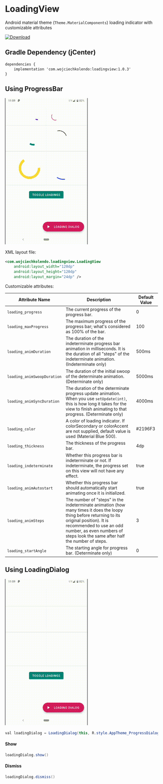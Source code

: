# LoadingView

Android material theme (`Theme.MaterialComponents`) loading indicator with customizable attributes

[ ![Download](https://api.bintray.com/packages/wojciechkolendo/maven/LoadingView/images/download.svg) ](https://bintray.com/wojciechkolendo/maven/LoadingView/_latestVersion)

## Gradle Dependency (jCenter)

```Gradle
dependencies {
    implementation 'com.wojciechkolendo:loadingview:1.0.3'
}
```

## Using ProgressBar

![](assets/device-2019-03-13-110925.gif)

XML layout file:

```xml
<com.wojciechkolendo.loadingview.LoadingView
	android:layout_width="120dp"
	android:layout_height="120dp"
	android:layout_margin="24dp" />
```


Customizable attributes:

Attribute Name         |Description                                                                                                 |Default Value
-----------------------|------------------------------------------------------------------------------------------------------------|-------------
`loading_progress`         |The current progress of the progress bar.                               |0
`loading_maxProgress`  |The maximum progress of the progress bar; what's considered as 100% of the bar.                |100
`loading_animDuration`       |The duration of the indeterminate progress bar animation in milliseconds. It is the duration of all "steps" of the indeterminate animation. (Indeterminate only)   |500ms
`loading_animSwoopDuration`       |The duration of the initial swoop of the determinate animation. (Determinate only)    |5000ms
`loading_animSyncDuration`|The duration of the determinate progress update animation. When you use `setUpdate(int)`, this is how long it takes for the view to finish animating to that progress. (Determinate only)                                         |4000ms
`loading_color`     |A color of loading indicator. If colorSecondary or colorAccent are not supplied, default value is used (Material Blue 500). |#2196F3
`loading_thickness`     |The thickness of the progress bar. |4dp
`loading_indeterminate`     |Whether this progress bar is indeterminate or not. If indeterminate, the progress set on this view will not have any effect. |true
`loading_animAutostart`     |Whether this progress bar should automatically start animating once it is initialized. |true
`loading_animSteps`     |The number of "steps" in the indeterminate animation (how many times it does the loopy thing before returning to its original position). It is recommended to use an odd number, as even numbers of steps look the same after half the number of steps. |3
`loading_startAngle`     |The starting angle for progress bar. (Determinate only) |0


## Using LoadingDialog

![](assets/device-2019-03-13-111005.gif)

```java
val loadingDialog = LoadingDialog(this, R.style.AppTheme_ProgressDialog)
```
#### Show
```java
loadingDialog.show()
```
#### Dismiss
```java
loadingDialog.dismiss()
```


